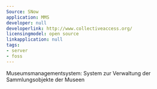 ```yaml
---
Source: SNow
application: MMS
developer: null
developerlink: http://www.collectiveaccess.org/
licensingmodel: open source
linkapplication: null
tags:
- server
- foss
---
```

Museumsmanagementsystem: System zur Verwaltung der Sammlungsobjekte der Museen
